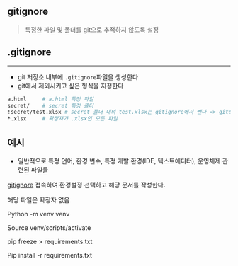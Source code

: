 ## gitignore

> 특정한 파일 및 폴더를 git으로 추적하지 않도록 설정

## .gitignore

---

* git 저장소 내부에 `.gitignore`파일을 생성한다
* git에서 제외시키고 싶은 형식을 지정한다

```bash
a.html     # a.html 특정 파일
secret/    # secret 특정 폴더
!secret/test.xlsx # secret 폴더 내의 test.xlsx는 gitignore에서 뺀다 => git으로 관리하겠다
*.xlsx     # 확장자가 .xlsx인 모든 파일
```



## 예시

* 일반적으로 특정 언어, 환경 변수, 특정 개발 환경(IDE, 텍스트에디터), 운영체제 관련된 파일들

[gitignore](gitignore.io) 접속하여 환경설정 선택하고 해당 문서를 작성한다.

해당 파일은 확장자 없음



Python -m venv venv

Source venv/scripts/activate



pip freeze > requirements.txt

Pip install -r requirements.txt

